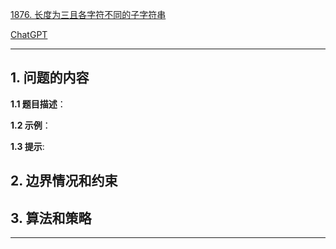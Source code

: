 [1876. 长度为三且各字符不同的子字符串](https://leetcode.cn/problems/substrings-of-size-three-with-distinct-characters)

[ChatGPT](https://chat.openai.com/g/g-GsMNEr76r-c-master)

---

## 1. 问题的内容
**1.1 题目描述**：

**1.2 示例**：

**1.3 提示**:

## 2. 边界情况和约束


## 3. 算法和策略

---
